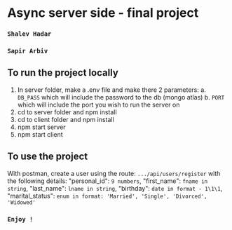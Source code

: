 # Async server side - final project

### `Shalev Hadar`
### `Sapir Arbiv`

## To run the project locally

1. In server folder, make a .env file and make there 2 parameters:
  a. `DB_PASS` which will include the password to the db (mongo atlas)
  b. `PORT` which will include the port you wish to run the server on
2. cd to server folder and npm install
3. cd to client folder and npm install
4. npm start server
5. npm start client

## To use the project

With postman, create a user using the route: `.../api/users/register`
with the following details:
    "personal_id": `9 numbers`,
    "first_name": `fname in string`,
    "last_name": `lname in string`,
    "birthday": `date in format - 1\1\1`,
    "marital_status": `enum in format: 'Married', 'Single', 'Divorced', 'Widowed'`

### `Enjoy !`